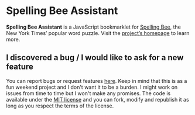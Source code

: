 # Spelling Bee Assistant

__Spelling Bee Assistant__ is a JavaScript bookmarklet for [Spelling Bee](https://www.nytimes.com/puzzles/spelling-bee), the New York Times’ popular word puzzle. Visit the [project’s homepage](https://draber.github.io/) to learn more.


## I discovered a bug / I would like to ask for a new feature

You can report bugs or request features [here](https://github.com/draber/draber.github.io/issues). Keep in mind that this is as a fun weekend project and I don't want it to be a burden. I might work on issues from time to time but I won't make any promises. The code is available under the [MIT license](LICENSE.md) and you can fork, modify and republish it as long as you respect the terms of the license.
